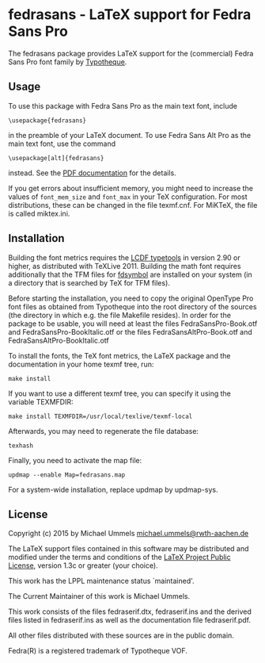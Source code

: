 fedrasans - LaTeX support for Fedra Sans Pro
============================================

The fedrasans package provides LaTeX support for the (commercial)
Fedra Sans Pro font family by [Typotheque][TT].

[TT]: http://www.typotheque.com/fonts/

Usage
-----

To use this package with Fedra Sans Pro as the main text font, include

    \usepackage{fedrasans}

in the preamble of your LaTeX document. To use Fedra Sans Alt Pro as the main
text font, use the command

    \usepackage[alt]{fedrasans}

instead. See the [PDF documentation](latex/fedrasans.pdf) for the details.

If you get errors about insufficient memory, you might need to
increase the values of `font_mem_size` and `font_max` in your TeX
configuration. For most distributions, these can be changed in the
file texmf.cnf. For MiKTeX, the file is called miktex.ini.

Installation
------------

Building the font metrics requires the [LCDF typetools][LCDF] in version 2.90
or higher, as distributed with TeXLive 2011. Building the math font
requires additionally that the TFM files for [fdsymbol] are installed on your
system (in a directory that is searched by TeX for TFM files).

[LCDF]: http://www.lcdf.org/type/
[fdsymbol]: https://www.github.com/ummels/fdsymbol

Before starting the installation, you need to copy the original OpenType Pro
font files as obtained from Typotheque into the root directory of the sources
(the directory in which e.g. the file Makefile resides). In order for the
package to be usable, you will need at least the files FedraSansPro-Book.otf and
FedraSansPro-BookItalic.otf or the files FedraSansAltPro-Book.otf and
FedraSansAltPro-BookItalic.otf

To install the fonts, the TeX font metrics, the LaTeX package and the
documentation in your home texmf tree, run:

    make install

If you want to use a different texmf tree, you can specify it using the
variable TEXMFDIR:

    make install TEXMFDIR=/usr/local/texlive/texmf-local

Afterwards, you may need to regenerate the file database:

    texhash

Finally, you need to activate the map file:

    updmap --enable Map=fedrasans.map

For a system-wide installation, replace updmap by updmap-sys.

License
-------

Copyright (c) 2015 by Michael Ummels <michael.ummels@rwth-aachen.de>

The LaTeX support files contained in this software may be distributed
and modified under the terms and conditions of the
[LaTeX Project Public License][LPPL], version 1.3c or greater (your choice).

[LPPL]: http://www.latex-project.org/lppl/

This work has the LPPL maintenance status `maintained'.

The Current Maintainer of this work is Michael Ummels.

This work consists of the files fedraserif.dtx, fedraserif.ins and
the derived files listed in fedraserif.ins as well as the
documentation file fedraserif.pdf.

All other files distributed with these sources are in the public domain.

Fedra(R) is a registered trademark of Typotheque VOF.
